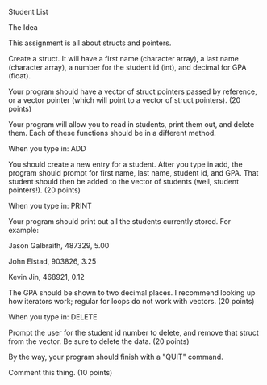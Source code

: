 Student List
 

The Idea

This assignment is all about structs and pointers.

 

Create a struct.  It will have a first name (character array), a last name (character array), a number for the student id (int), and decimal for GPA (float).

 

Your program should have a vector of struct pointers passed by reference, or a vector pointer (which will point to a vector of struct pointers). (20 points)

 

Your program will allow you to read in students, print them out, and delete them.  Each of these functions should be in a different method.

 

When you type in: ADD

You should create a new entry for a student.  After you type in add, the program should prompt for first name, last name, student id, and GPA.  That student should then be added to the vector of students (well, student pointers!). (20 points)

 

When you type in: PRINT

Your program should print out all the students currently stored.  For example:

 

Jason Galbraith, 487329, 5.00

John Elstad, 903826, 3.25

Kevin Jin, 468921, 0.12

 

The GPA should be shown to two decimal places. I recommend looking up how iterators work; regular for loops do not work with vectors. (20 points)

 

When you type in: DELETE

Prompt the user for the student id number to delete, and remove that struct from the vector. Be sure to delete the data. (20 points)

 

By the way, your program should finish with a "QUIT" command.

 

Comment this thing. (10 points)